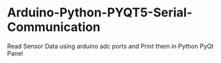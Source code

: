 # Arduino-Python-PYQT5-Serial-Communication
Read Sensor Data using arduino adc ports and Print them in Python PyQt Panel
